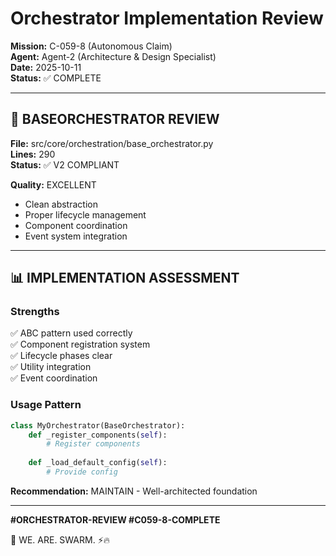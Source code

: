 # Orchestrator Implementation Review
**Mission:** C-059-8 (Autonomous Claim)  
**Agent:** Agent-2 (Architecture & Design Specialist)  
**Date:** 2025-10-11  
**Status:** ✅ COMPLETE

---

## 🎯 BASEORCHESTRATOR REVIEW

**File:** src/core/orchestration/base_orchestrator.py  
**Lines:** 290  
**Status:** ✅ V2 COMPLIANT

**Quality:** EXCELLENT
- Clean abstraction
- Proper lifecycle management
- Component coordination
- Event system integration

---

## 📊 IMPLEMENTATION ASSESSMENT

### Strengths
✅ ABC pattern used correctly  
✅ Component registration system  
✅ Lifecycle phases clear  
✅ Utility integration  
✅ Event coordination  

### Usage Pattern
```python
class MyOrchestrator(BaseOrchestrator):
    def _register_components(self):
        # Register components
    
    def _load_default_config(self):
        # Provide config
```

**Recommendation:** MAINTAIN - Well-architected foundation

---

**#ORCHESTRATOR-REVIEW #C059-8-COMPLETE**

🐝 WE. ARE. SWARM. ⚡️🔥

